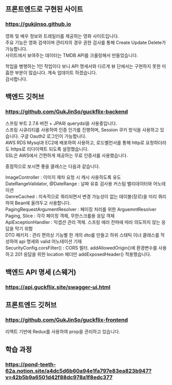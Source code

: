 ## 프론트엔드로 구현된 사이트
### https://gukjinso.github.io

영화 및 배우 정보와 트레일러를 제공하는 영화 사이트입니다. <br>
주요 기능은 영화 검색이며 관리자의 경우 권한 검사를 통해 Create Update Delete가 가능합니다. <br>
사이트에서 보여주는 데이터는 TMDB API를 크롤링해서 만들었습니다. <br>

학업을 병행하는 1인 작업이다 보니 API 명세서와 다르게 뷰 단에서는 구현하지 못한 미흡한 부분이 많습니다. 계속 업데이트 하겠습니다. <br>
감사합니다. <br>


## 백엔드 깃허브
### https://github.com/GukJinSo/guckflix-backend

스프링 부트 2.7.6 버전 + JPA와 querydsl을 사용중입니다. <br>
스프링 시큐리티를 사용하여 인증 인가를 진행하며, Session 쿠키 방식을 사용하고 있습니다. 구글 Oauth2 로그인이 가능합니다. <br>
AWS RDS Mysql과 EC2에 배포하여 사용하고, 로드밸런서를 통해 http로 요청하더라도 https로 리다이렉트 되도록 설정했습니다. <br>
SSL은 AWS에서 간편하게 제공하는 무료 인증서를 사용했습니다. <br>

중점적으로 보시면 좋을 클래스는 다음과 같습니다. <br>

ImageController : 이미지 재차 요청 시 캐시 사용하도록 유도 <br>
DateRangeValidator, @DateRange : 날짜 유효 검사용 커스텀 밸리데이터와 어노테이션 <br>
GenreCached : 지속적으로 쿼리되면서 변경 가능성이 없는 테이블(장르)을 미리 쿼리하여 Bean에 올려두고 사용합니다. <br>
PagingRequestArgumentResolver : 페이징 처리를 위한 ArguemntResolver <br>
Paging, Slice : 각각 페이징 객체, 무한스크롤용 응답 객체 <br>
ApiExceptionHandler : 익셉션 관리 객체. 스프링 에러 전파에 따라 의도하지 않는 응답을 막기 위함 <br>
DTO 패키지 : 관리 편의상 기능별 한 개의 dto를 만들고 하위 스태틱 이너 클래스를 작성하여 api 명세와 valid 어노테이션 기재 <br>
SecurityConfig.corsFilter() : CORS 필터. addAllowedOrigin()에 환경변수를 사용하고 201 응답을 위한 location 헤더만 addExposedHeader() 적용했습니다. <br>


## 백엔드 API 명세 (스웨거)
### https://api.guckflix.site/swagger-ui.html


## 프론트엔드 깃허브
### https://github.com/GukJinSo/guckflix-frontend

리액트 기반에 Redux를 사용하여 prop을 관리하고 있습니다. <br>


## 학습 과정
### https://pond-teeth-62a.notion.site/a4dc5d6b60a94e1fa797e83ea823b947?v=42b5b9a6501d42f88dc978a1f8edc377

